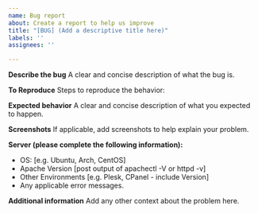 ```yaml
---
name: Bug report
about: Create a report to help us improve
title: "[BUG] (Add a descriptive title here)"
labels: ''
assignees: ''

---
```


**Describe the bug**
A clear and concise description of what the bug is.

**To Reproduce**
Steps to reproduce the behavior:

**Expected behavior**
A clear and concise description of what you expected to happen.

**Screenshots**
If applicable, add screenshots to help explain your problem.

**Server (please complete the following information):**
 - OS: [e.g. Ubuntu, Arch, CentOS]
 - Apache Version [post output of apachectl -V or httpd -v]
 - Other Environments [e.g. Plesk, CPanel - include Version]
 - Any applicable error messages.

**Additional information**
Add any other context about the problem here.
